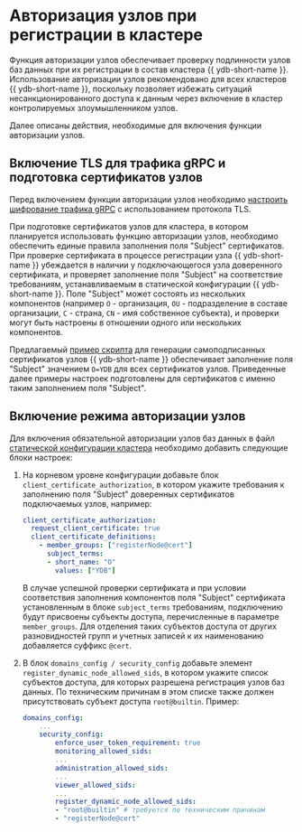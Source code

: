 # Авторизация узлов при регистрации в кластере

Функция авторизации узлов обеспечивает проверку подлинности узлов баз данных при их регистрации в состав кластера {{ ydb-short-name }}. Использование авторизации узлов рекомендовано для всех кластеров {{ ydb-short-name }}, поскольку позволяет избежать ситуаций несанкционированного доступа к данным через включение в кластер контролируемых злоумышленником узлов.

Далее описаны действия, необходимые для включения функции авторизации узлов.

## Включение TLS для трафика gRPC и подготовка сертификатов узлов

Перед включением функции авторизации узлов необходимо [настроить шифрование трафика gRPC](./tls.md#grpc) с использованием протокола TLS.

При подготовке сертификатов узлов для кластера, в котором планируется использовать функцию авторизации узлов, необходимо обеспечить единые правила заполнения поля "Subject" сертификатов. При проверке сертификата в процессе регистрации узла {{ ydb-short-name }} убеждается в наличии у подключающегося узла доверенного сертификата, и проверяет заполнение поля "Subject" на соответствие  требованиям, устанавливаемым в статической конфигурации {{ ydb-short-name }}. Поле "Subject" может состоять из нескольких компонентов (например `O` - организация, `OU` - подразделение в составе организации, `C` - страна, `CN` - имя собственное субъекта), и проверки могут быть настроены в отношении одного или нескольких компонентов.

Предлагаемый [пример скрипта](https://github.com/ydb-platform/ydb/blob/main/ydb/deploy/tls_cert_gen/) для генерации самоподписанных сертификатов узлов {{ ydb-short-name }} обеспечивает заполнение поля "Subject" значением `O=YDB` для всех сертификатов узлов. Приведенные далее примеры настроек подготовлены для сертификатов с именно таким заполнением поля "Subject".

## Включение режима авторизации узлов

Для включения обязательной авторизации узлов баз данных в файл [статической конфигурации кластера](./index.md) необходимо добавить следующие блоки настроек:

1. На корневом уровне конфигурации добавьте блок `client_certificate_authorization`, в котором укажите требования к заполнению поля "Subject" доверенных сертификатов подключаемых узлов, например:

    ```yaml
    client_certificate_authorization:
      request_client_certificate: true
      client_certificate_definitions:
        - member_groups: ["registerNode@cert"]
          subject_terms:
          - short_name: "O"
            values: ["YDB"]
    ```

    В случае успешной проверки сертификата и при условии соответствия заполнения компонентов поля "Subject" сертификата установленным в блоке `subject_terms` требованиям, подключению будут присвоены субъекты доступа, перечисленные в параметре `member_groups`. Для отделения таких субъектов доступа от других разновидностей групп и учетных записей к их наименованию добавляется суффикс `@cert`.

1. В блок `domains_config / security_config` добавьте элемент `register_dynamic_node_allowed_sids`, в котором укажите список субъектов доступа, для которых разрешена регистрация узлов баз данных. По техническим причинам в этом списке также должен присутствовать субъект доступа `root@builtin`. Пример:

    ```yaml
    domains_config:
        ...
        security_config:
            enforce_user_token_requirement: true
            monitoring_allowed_sids:
            ...
            administration_allowed_sids:
            ...
            viewer_allowed_sids:
            ...
            register_dynamic_node_allowed_sids:
            - "root@builtin" # требуется по техническим причинам
            - "registerNode@cert"
    ```
